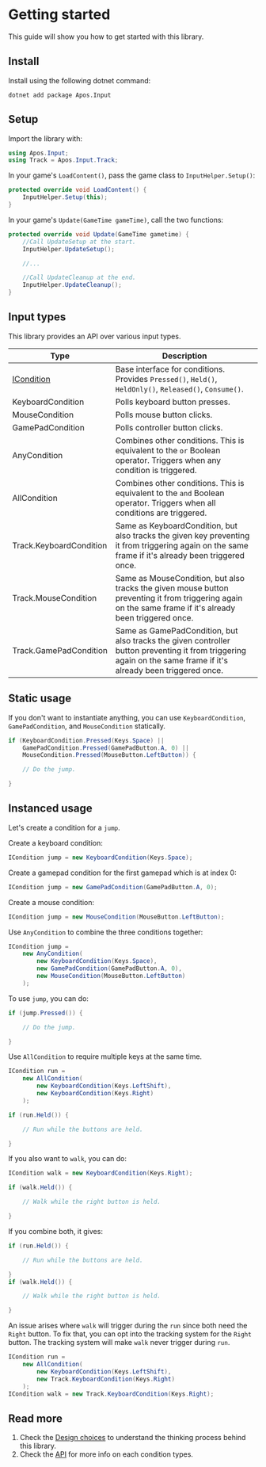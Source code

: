 # Getting started

This guide will show you how to get started with this library.

## Install

Install using the following dotnet command:
```
dotnet add package Apos.Input
```

## Setup

Import the library with:
```csharp
using Apos.Input;
using Track = Apos.Input.Track;
```

In your game's `LoadContent()`, pass the game class to `InputHelper.Setup()`:

```csharp
protected override void LoadContent() {
    InputHelper.Setup(this);
}
```

In your game's `Update(GameTime gameTime)`, call the two functions:

```csharp
protected override void Update(GameTime gametime) {
    //Call UpdateSetup at the start.
    InputHelper.UpdateSetup();

    //...

    //Call UpdateCleanup at the end.
    InputHelper.UpdateCleanup();
}
```

## Input types

This library provides an API over various input types.

| Type | Description |
| ---- | ----------- |
| [ICondition](api/ICondition.md) | Base interface for conditions. Provides `Pressed()`, `Held()`, `HeldOnly()`, `Released()`, `Consume()`. |
| KeyboardCondition | Polls keyboard button presses. |
| MouseCondition | Polls mouse button clicks. |
| GamePadCondition | Polls controller button clicks. |
| AnyCondition | Combines other conditions. This is equivalent to the `or` Boolean operator. Triggers when any condition is triggered. |
| AllCondition | Combines other conditions. This is equivalent to the `and` Boolean operator. Triggers when all conditions are triggered. |
| Track.KeyboardCondition | Same as KeyboardCondition, but also tracks the given key preventing it from triggering again on the same frame if it's already been triggered once. |
| Track.MouseCondition | Same as MouseCondition, but also tracks the given mouse button preventing it from triggering again on the same frame if it's already been triggered once. |
| Track.GamePadCondition | Same as GamePadCondition, but also tracks the given controller button preventing it from triggering again on the same frame if it's already been triggered once. |

## Static usage

If you don't want to instantiate anything, you can use `KeyboardCondition`, `GamePadCondition`, and `MouseCondition` statically.

```csharp
if (KeyboardCondition.Pressed(Keys.Space) ||
    GamePadCondition.Pressed(GamePadButton.A, 0) ||
    MouseCondition.Pressed(MouseButton.LeftButton)) {

    // Do the jump.

}
```

## Instanced usage

Let's create a condition for a `jump`.

Create a keyboard condition:
```csharp
ICondition jump = new KeyboardCondition(Keys.Space);
```

Create a gamepad condition for the first gamepad which is at index 0:
```csharp
ICondition jump = new GamePadCondition(GamePadButton.A, 0);
```

Create a mouse condition:
```csharp
ICondition jump = new MouseCondition(MouseButton.LeftButton);
```

Use `AnyCondition` to combine the three conditions together:
```csharp
ICondition jump =
    new AnyCondition(
        new KeyboardCondition(Keys.Space),
        new GamePadCondition(GamePadButton.A, 0),
        new MouseCondition(MouseButton.LeftButton)
    );
```

To use `jump`, you can do:

```csharp
if (jump.Pressed()) {

    // Do the jump.

}
```

Use `AllCondition` to require multiple keys at the same time.

```csharp
ICondition run =
    new AllCondition(
        new KeyboardCondition(Keys.LeftShift),
        new KeyboardCondition(Keys.Right)
    );

if (run.Held()) {

    // Run while the buttons are held.

}
```

If you also want to `walk`, you can do:

```csharp
ICondition walk = new KeyboardCondition(Keys.Right);

if (walk.Held()) {

    // Walk while the right button is held.

}
```

If you combine both, it gives:

```csharp
if (run.Held()) {

    // Run while the buttons are held.

}
if (walk.Held()) {

    // Walk while the right button is held.

}
```

An issue arises where `walk` will trigger during the `run` since both need the `Right` button. To fix that, you can opt into the tracking system for the `Right` button. The tracking system will make `walk` never trigger during `run`.

```csharp
ICondition run =
    new AllCondition(
        new KeyboardCondition(Keys.LeftShift),
        new Track.KeyboardCondition(Keys.Right)
    );
ICondition walk = new Track.KeyboardCondition(Keys.Right);
```

## Read more

1. Check the [Design choices](design-choices.md) to understand the thinking process behind this library.
2. Check the [API](api/README.md) for more info on each condition types.
